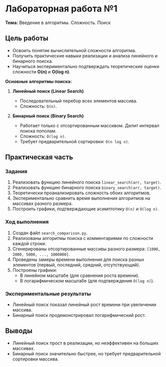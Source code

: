 # Лабораторная работа №1  
**Тема:** Введение в алгоритмы. Сложность. Поиск  

## Цель работы  
- Освоить понятие вычислительной сложности алгоритма.  
- Получить практические навыки реализации и анализа линейного и бинарного поиска.  
- Научиться экспериментально подтверждать теоретические оценки сложности **O(n)** и **O(log n)**.  


**Основные алгоритмы поиска:**  
1. **Линейный поиск (Linear Search)**  
   - Последовательный перебор всех элементов массива.  
   - Сложность: `O(n)`.  

2. **Бинарный поиск (Binary Search)**  
   - Работает только с отсортированным массивом. Делит интервал поиска пополам.  
   - Сложность: `O(log n)`.  
   - Требует предварительной сортировки: `O(n log n)`.  

## Практическая часть  
### Задания  
1. Реализовать функцию линейного поиска `linear_search(arr, target)`.  
2. Реализовать функцию бинарного поиска `binary_search(arr, target)`.  
3. Теоретически проанализировать сложность обоих алгоритмов.  
4. Экспериментально сравнить время выполнения алгоритмов на массивах разного размера.  
5. Построить графики, подтверждающие асимптотику `O(n)` и `O(log n)`.  

### Ход выполнения  
1. Создан файл `search_comparison.py`.  
2. Реализованы алгоритмы поиска с комментариями по сложности каждой строки.  
3. Сгенерированы отсортированные массивы разного размера: `[1000, 2000, 5000, ..., 1000000]`.  
4. Проведены замеры времени выполнения для поиска разных элементов (первый, последний, средний, отсутствующий).  
5. Построены графики:  
   - В линейном масштабе (для сравнения роста времени).  
   - В логарифмическом масштабе (для подтверждения `O(log n)`).  

### Экспериментальные результаты  
- Линейный поиск показал линейный рост времени при увеличении массива.  
- Бинарный поиск продемонстрировал логарифмический рост.    

## Выводы  
- Линейный поиск прост в реализации, но неэффективен на больших массивах.  
- Бинарный поиск значительно быстрее, но требует предварительной сортировки массива.    

